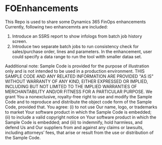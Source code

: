 # FOEnhancements
This Repo is used to share some Dynamics 365 FinOps enhancements
Currently, following two enhancemnts are included:
1. Introduce an SSRS report to show infologs from batch job history screen.
2. Introduce two separate batch jobs to run consistency check for sales/purchase order, lines and parameters. In the enhancement, user could specify a data range to run the tool witth smaller dataa set.

Aadditional note:
Sample Code is provided for the purpose of illustration only and is not intended to be used in a production environment.
THIS SAMPLE CODE AND ANY RELATED INFORMATION ARE PROVIDED "AS IS" WITHOUT WARRANTY OF ANY KIND, EITHER EXPRESSED OR IMPLIED,
INCLUDING BUT NOT LIMITED TO THE IMPLIED WARRANTIES OF MERCHANTABILITY AND/OR FITNESS FOR A PARTICULAR PURPOSE.
We grant You a nonexclusive, royalty-free right to use and modify the Sample Code and to reproduce and distribute the object
code form of the Sample Code, provided that. You agree:
  (i) to not use Our name, logo, or trademarks to market Your software product in which the Sample Code is embedded;
  (ii) to include a valid copyright notice on Your software product in which the Sample Code is embedded; and
  (iii) to indemnify, hold harmless, and defend Us and Our suppliers from and against any claims or lawsuits, including attorneys’ fees, that arise or result from the use or distribution of the Sample Code.
